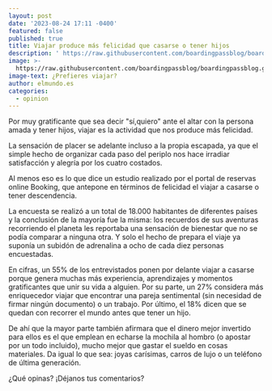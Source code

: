 ```yaml
---
layout: post
date: '2023-08-24 17:11 -0400'
featured: false
published: true
title: Viajar produce más felicidad que casarse o tener hijos
description: ' https://raw.githubusercontent.com/boardingpassblog/boardingpassblog.github.io/main/assets/images/viajar-es-mejor-que_bp.jpg'
image: >-
  https://raw.githubusercontent.com/boardingpassblog/boardingpassblog.github.io/main/assets/images/viajar-es-mejor-que_bp.jpg
image-text: ¿Prefieres viajar?
author: elmundo.es
categories:
  - opinion
---
```


Por muy gratificante que sea decir "sí,quiero" ante el altar con la persona amada y tener hijos, viajar es la actividad que nos produce más felicidad. 

La sensación de placer se adelante incluso a la propia escapada, ya que el simple hecho de organizar cada paso del periplo nos hace irradiar satisfacción y alegría por los cuatro costados.

Al menos eso es lo que dice un estudio realizado por el portal de reservas online Booking, que antepone en términos de felicidad el viajar a casarse o tener descendencia. 

La encuesta se realizó a un total de 18.000 habitantes de diferentes países y la conclusión de la mayoría fue la misma: los recuerdos de sus aventuras recorriendo el planeta les reportaba una sensación de bienestar que no se podía comparar a ninguna otra. Y solo el hecho de prepara el viaje ya suponía un subidón de adrenalina a ocho de cada diez personas encuestadas.

En cifras, un 55% de los entrevistados ponen por delante viajar a casarse porque genera muchas más experiencia, aprendizajes y momentos gratificantes que unir su vida a alguien. Por su parte, un 27% considera más enriquecedor viajar que encontrar una pareja sentimental (sin necesidad de firmar ningún documento) o un trabajo. Por último, el 18% dicen que se quedan con recorrer el mundo antes que tener un hijo.

De ahí que la mayor parte también afirmara que el dinero mejor invertido para ellos es el que emplean en echarse la mochila al hombro (o apostar por un todo incluido), mucho mejor que gastar el sueldo en cosas materiales. Da igual lo que sea: joyas carísimas, carros de lujo o un teléfono de última generación. 

¿Qué opinas? ¡Déjanos tus comentarios?
